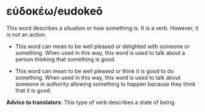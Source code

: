 # εὐδοκέω/eudokeō
This word describes a situation or how something is. It is a verb. However, it is not an action.

* This word can mean to be well pleased or delighted with someone or something. When used in this way, this word is used to talk about a person thinking that something is good.

* This word can mean to be well pleased or think it is good to do something. When used in this way, this word is used to talk about someone in authority allowing something to happen because they think that it is good. 

**Advice to translators**: This type of verb describes a state of being. 

